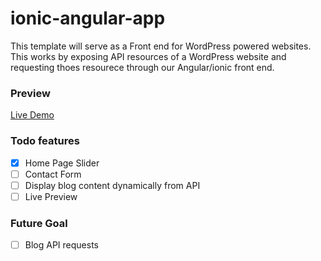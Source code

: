 # ionic-angular-app

This template will serve as a Front end for WordPress powered websites. This works by exposing API resources of a WordPress website and requesting thoes resourece through our Angular/ionic front end.

### Preview

[Live Demo](https://mosh-media.github.io/ionic-angular-app/ "Live Demo")

### Todo features

- [x] Home Page Slider
- [ ] Contact Form
- [ ] Display blog content dynamically from API
- [ ] Live Preview

### Future Goal

- [ ] Blog API requests